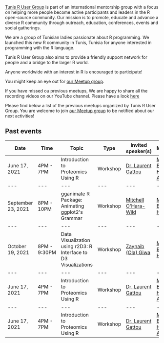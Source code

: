 [Tunis R User Group](https://www.meetup.com/pyladies-tunis/) is part of an international mentorship group with a focus on helping more people become active participants and leaders in the R open-source community. Our mission is to promote, educate and advance a diverse R community through outreach, education, conferences, events and social gatherings.

We are a group of Tunisian ladies passionate about R programming. We launched this new R community in Tunis, Tunisia for anyone interested in programming with the R language.

Tunis R User Group also aims to provide a friendly support network for people and a bridge to the larger R world.

Anyone worldwide with an interest in R is encouraged to participate!

You might keep an eye out for [our Meetup group](https://www.meetup.com/tunis-r-user-group/).

If you have missed ou previous meetups, We are happy to share all the recording videos on our YouTube channel. Please have a look [here](https://www.youtube.com/watch?v=GlTRN2jbEa4)

Please find below a list of the previous meetups organized by Tunis R User Group. You are welcome to join [our Meetup group](https://www.meetup.com/pyladies-tunis/) to be notified about our next activities!

## Past events

| Date  | Time  | Topic  | Type  | Invited speaker(s) | Moderator(s) | Place  | Event materials  |
|---|---|---|---|---|---|---|---|
| June 17, 2021 | 4PM - 7PM | Introduction to Proteomics Using R | Workshop | [Dr. Laurent Gattou](https://lgatto.github.io/about/) | [Mouna Belaid](https://www.linkedin.com/in/mouna-belaid-b10300112/), [Dr. Hédia Tnani](https://github.com/htnani), [Amal Tlili](https://www.linkedin.com/in/amal-tlili-a9b473172/) | Zoom | [Recording video](https://youtu.be/GlTRN2jbEa4), [teaching material](https://rformassspectrometry.github.io/docs/) |
|---|---|---|---|---|---|---|---|
| September 23, 2021 | 8PM - 10PM | gganimate R Package: Animating ggplot2's Grammar | Workshop | [Mitchell O'Hara-Wild](https://blog.mitchelloharawild.com/) | [Mouna Belaid](https://www.linkedin.com/in/mouna-belaid-b10300112/), [Dr. Hédia Tnani](https://github.com/htnani) | Zoom | [Recording video](https://lnkd.in/eS_CJE3M), [slides](https://lnkd.in/eXaet7ag) |
|---|---|---|---|---|---|---|---|
| October 19, 2021 | 8PM - 9:30PM | Data Visualization using r2D3: R Interface to D3 Visualizations | Workshop | [Zaynaib (Ola) Giwa](https://www.linkedin.com/in/zaynaib-ola-giwa/) | [Mouna Belaid](https://www.linkedin.com/in/mouna-belaid-b10300112/), [Dr. Hédia Tnani](https://github.com/htnani) | Zoom | [Recording video](https://lnkd.in/emYqxJ-2), [repository link](https://lnkd.in/eVdk6i3t) |
|---|---|---|---|---|---|---|---|
| June 17, 2021 | 4PM - 7PM | Introduction to Proteomics Using R | Workshop | [Dr. Laurent Gattou](https://lgatto.github.io/about/) | [Mouna Belaid](https://www.linkedin.com/in/mouna-belaid-b10300112/), [Dr. Hédia Tnani](https://github.com/htnani), [Amal Tlili](https://www.linkedin.com/in/amal-tlili-a9b473172/) | Zoom | [Recording video](https://youtu.be/GlTRN2jbEa4), [teaching material](https://rformassspectrometry.github.io/docs/) |
|---|---|---|---|---|---|---|---|
| June 17, 2021 | 4PM - 7PM | Introduction to Proteomics Using R | Workshop | [Dr. Laurent Gattou](https://lgatto.github.io/about/) | [Mouna Belaid](https://www.linkedin.com/in/mouna-belaid-b10300112/), [Dr. Hédia Tnani](https://github.com/htnani), [Amal Tlili](https://www.linkedin.com/in/amal-tlili-a9b473172/) | Zoom | [Recording video](https://youtu.be/GlTRN2jbEa4), [teaching material](https://rformassspectrometry.github.io/docs/) |
